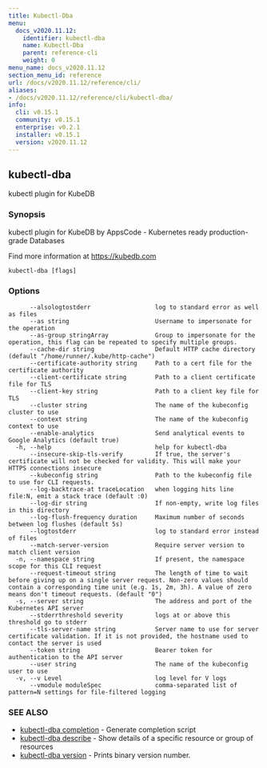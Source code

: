 ```yaml
---
title: Kubectl-Dba
menu:
  docs_v2020.11.12:
    identifier: kubectl-dba
    name: Kubectl-Dba
    parent: reference-cli
    weight: 0
menu_name: docs_v2020.11.12
section_menu_id: reference
url: /docs/v2020.11.12/reference/cli/
aliases:
- /docs/v2020.11.12/reference/cli/kubectl-dba/
info:
  cli: v0.15.1
  community: v0.15.1
  enterprise: v0.2.1
  installer: v0.15.1
  version: v2020.11.12
---
```


## kubectl-dba

kubectl plugin for KubeDB

### Synopsis

kubectl plugin for KubeDB by AppsCode - Kubernetes ready production-grade Databases

 Find more information at https://kubedb.com

```
kubectl-dba [flags]
```

### Options

```
      --alsologtostderr                  log to standard error as well as files
      --as string                        Username to impersonate for the operation
      --as-group stringArray             Group to impersonate for the operation, this flag can be repeated to specify multiple groups.
      --cache-dir string                 Default HTTP cache directory (default "/home/runner/.kube/http-cache")
      --certificate-authority string     Path to a cert file for the certificate authority
      --client-certificate string        Path to a client certificate file for TLS
      --client-key string                Path to a client key file for TLS
      --cluster string                   The name of the kubeconfig cluster to use
      --context string                   The name of the kubeconfig context to use
      --enable-analytics                 Send analytical events to Google Analytics (default true)
  -h, --help                             help for kubectl-dba
      --insecure-skip-tls-verify         If true, the server's certificate will not be checked for validity. This will make your HTTPS connections insecure
      --kubeconfig string                Path to the kubeconfig file to use for CLI requests.
      --log-backtrace-at traceLocation   when logging hits line file:N, emit a stack trace (default :0)
      --log-dir string                   If non-empty, write log files in this directory
      --log-flush-frequency duration     Maximum number of seconds between log flushes (default 5s)
      --logtostderr                      log to standard error instead of files
      --match-server-version             Require server version to match client version
  -n, --namespace string                 If present, the namespace scope for this CLI request
      --request-timeout string           The length of time to wait before giving up on a single server request. Non-zero values should contain a corresponding time unit (e.g. 1s, 2m, 3h). A value of zero means don't timeout requests. (default "0")
  -s, --server string                    The address and port of the Kubernetes API server
      --stderrthreshold severity         logs at or above this threshold go to stderr
      --tls-server-name string           Server name to use for server certificate validation. If it is not provided, the hostname used to contact the server is used
      --token string                     Bearer token for authentication to the API server
      --user string                      The name of the kubeconfig user to use
  -v, --v Level                          log level for V logs
      --vmodule moduleSpec               comma-separated list of pattern=N settings for file-filtered logging
```

### SEE ALSO

* [kubectl-dba completion](/docs/v2020.11.12/reference/cli/kubectl-dba_completion)	 - Generate completion script
* [kubectl-dba describe](/docs/v2020.11.12/reference/cli/kubectl-dba_describe)	 - Show details of a specific resource or group of resources
* [kubectl-dba version](/docs/v2020.11.12/reference/cli/kubectl-dba_version)	 - Prints binary version number.

